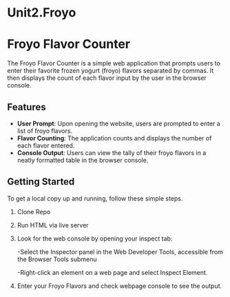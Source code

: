 # Unit2.Froyo

# Froyo Flavor Counter

The Froyo Flavor Counter is a simple web application that prompts users to enter their favorite frozen yogurt (froyo) flavors separated by commas. It then displays the count of each flavor input by the user in the browser console.

## Features

- **User Prompt**: Upon opening the website, users are prompted to enter a list of froyo flavors.
- **Flavor Counting**: The application counts and displays the number of each flavor entered.
- **Console Output**: Users can view the tally of their froyo flavors in a neatly formatted table in the browser console.

## Getting Started

To get a local copy up and running, follow these simple steps.

1. Clone Repo
2. Run HTML via live server
3. Look for the web console by opening your inspect tab:

   -Select the Inspector panel in the Web Developer Tools, accessible from the Browser Tools submenu

   -Right-click an element on a web page and select Inspect Element.

4. Enter your Froyo Flavors and check webpage console to see the output.
